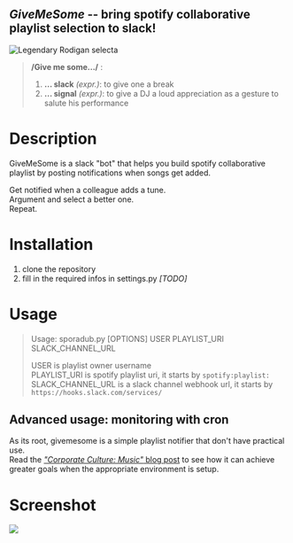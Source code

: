 ## *GiveMeSome* -- bring spotify collaborative playlist selection to slack!

![Legendary Rodigan selecta](https://i.imgur.com/oCsl3oC.jpg)

> **/Give me some.../** :
>   1. **... slack** *(expr.)*: to give one a break
>   2. **... signal** *(expr.)*: to give a DJ a loud appreciation as a gesture to salute his performance

# Description

GiveMeSome is a slack "bot" that helps you build spotify collaborative playlist by posting notifications when songs get added.

Get notified when a colleague adds a tune.  
Argument and select a better one.  
Repeat.

# Installation

1. clone the repository
2. fill in the required infos in settings.py *[TODO]*

# Usage

> Usage: sporadub.py [OPTIONS] USER PLAYLIST_URI SLACK_CHANNEL_URL  
>
> USER is playlist owner username  
> PLAYLIST_URI is spotify playlist uri, it starts by `spotify:playlist:`  
> SLACK_CHANNEL_URL is a slack channel webhook url, it starts by `https://hooks.slack.com/services/`

## Advanced usage: monitoring with cron

As its root, givemesome is a simple playlist notifier that don't have practical use.  
Read the [_"Corporate Culture: Music"_ blog post]() to see how it can achieve greater goals when the appropriate environment is setup.


# Screenshot

![](https://i.imgur.com/bBSYojM.jpg)

